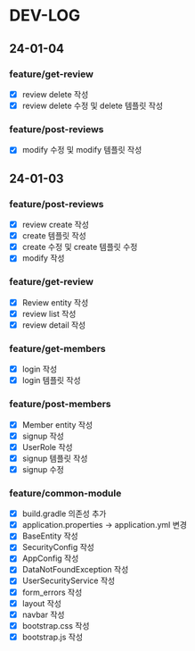 # DEV-LOG
## 24-01-04
### feature/get-review
- [x] review delete 작성
- [x] review delete 수정 및 delete 템플릿 작성

### feature/post-reviews
- [x] modify 수정 및 modify 템플릿 작성

## 24-01-03
### feature/post-reviews
- [x] review create 작성
- [x] create 템플릿 작성
- [x] create 수정 및 create 템플릿 수정
- [x] modify 작성

### feature/get-review
- [x] Review entity 작성
- [x] review list 작성
- [x] review detail 작성

### feature/get-members
- [x] login 작성
- [x] login 템플릿 작성

### feature/post-members
- [x] Member entity 작성
- [x] signup 작성
- [x] UserRole 작성
- [x] signup 템플릿 작성
- [x] signup 수정

### feature/common-module
- [x] build.gradle 의존성 추가
- [x] application.properties -> application.yml 변경
- [x] BaseEntity 작성
- [x] SecurityConfig 작성
- [x] AppConfig 작성
- [x] DataNotFoundException 작성
- [x] UserSecurityService 작성
- [x] form_errors 작성
- [x] layout 작성
- [x] navbar 작성
- [x] bootstrap.css 작성
- [x] bootstrap.js 작성